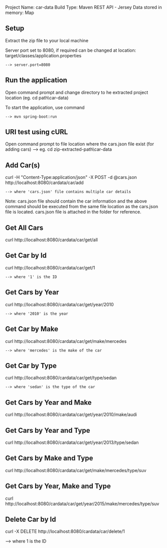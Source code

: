 Project Name: car-data
Build Type: Maven
REST API - Jersey
Data stored in memory: Map

Setup
-----
Extract the zip file to your local machine


Server port set to 8080, if required can be changed at location: target/classes/application.properties

	--> server.port=8080

Run the application
-------------------
Open command prompt and change directory to he extracted project location (eg. cd path\car-data)

To start the application, use command

	--> mvn spring-boot:run

URI test using cURL
-------------------
Open command prompt to file location where the cars.json file exist (for adding cars)
	--> eg. cd zip-extracted-path\car-data

Add Car(s)
----------
curl -H "Content-Type:application/json" -X POST -d @cars.json  http://localhost:8080/cardata/car/add

	--> where 'cars.json' file contains multiple car details
	
Note: cars.json file should contain the car information and the above command should be executed from the same file location as the cars.json file is located.
cars.json file is attached in the folder for reference.

Get All Cars
------------
curl http://localhost:8080/cardata/car/get/all

Get Car by Id
-------------
curl http://localhost:8080/cardata/car/get/1

	--> where '1' is the ID
 
Get Cars by Year
----------------
curl http://localhost:8080/cardata/car/get/year/2010

	--> where '2010' is the year
Get Car by Make
---------------
curl http://localhost:8080/cardata/car/get/make/mercedes

	--> where 'mercedes' is the make of the car
	
Get Car by Type
---------------
curl http://localhost:8080/cardata/car/get/type/sedan

	--> where 'sedan' is the type of the car
	
Get Cars by Year and Make
-------------------------
curl http://localhost:8080/cardata/car/get/year/2010/make/audi

Get Cars by Year and Type
-------------------------
curl http://localhost:8080/cardata/car/get/year/2013/type/sedan

Get Cars by Make and Type
-------------------------
curl http://localhost:8080/cardata/car/get/make/mercedes/type/suv

Get Cars by Year, Make and Type
-------------------------------
curl http://localhost:8080/cardata/car/get/year/2015/make/mercedes/type/suv

Delete Car by Id
----------------
curl -X DELETE http://localhost:8080/cardata/car/delete/1

 --> where 1 is the ID